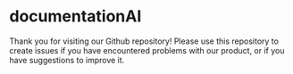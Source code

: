 # documentationAI

Thank you for visiting our Github repository! Please use this repository to create issues if you have encountered problems with our product, or if you have suggestions to improve it.
